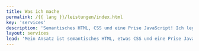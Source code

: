 ```yaml
---
title: Was ich mache
permalink: /{{ lang }}/leistungen/index.html
key: 'services'
description: 'Semantisches HTML, CSS und eine Prise JavaScript! Ich lege Wert auf Leistung, Barrierefreiheit und langfristige Unterstützung. Und: Webseiten sollen Spaß machen!'
layout: services
lead: 'Mein Ansatz ist semantisches HTML, etwas CSS und eine Prise JavaScript. Ich lege Wert auf Leistung, Barrierefreiheit, intuitive Bedienung und langfristige Unterstützung. Und: Webseiten sollen Spaß machen!'
---
```

